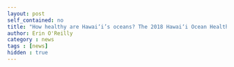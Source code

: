 ```yaml
---
layout: post
self_contained: no
title: "How healthy are Hawai‘i’s oceans? The 2018 Hawai‘i Ocean Health Index"
author: Erin O'Reilly
category : news 
tags : [news]
hidden : true
---
```


